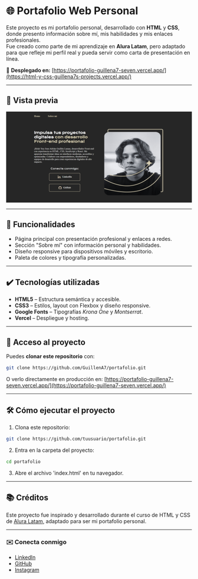 # 🌐 Portafolio Web Personal

Este proyecto es mi portafolio personal, desarrollado con **HTML** y **CSS**, donde presento información sobre mí, mis habilidades y mis enlaces profesionales.  
Fue creado como parte de mi aprendizaje en **Alura Latam**, pero adaptado para que refleje mi perfil real y pueda servir como carta de presentación en línea.

🚀 **Desplegado en:** [https://portafolio-guillena7-seven.vercel.app/](https://html-y-css-guillena7s-projects.vercel.app/)

---

## 📸 Vista previa

![Captura del portafolio](./assets/preview.png)

---

## 🔨 Funcionalidades

- Página principal con presentación profesional y enlaces a redes.
- Sección "Sobre mí" con información personal y habilidades.
- Diseño responsive para dispositivos móviles y escritorio.
- Paleta de colores y tipografía personalizadas.

---

## ✔️ Tecnologías utilizadas

- **HTML5** – Estructura semántica y accesible.
- **CSS3** – Estilos, layout con Flexbox y diseño responsive.
- **Google Fonts** – Tipografías *Krona One* y *Montserrat*.
- **Vercel** – Despliegue y hosting.

---

## 📁 Acceso al proyecto

Puedes **clonar este repositorio** con:

```bash
git clone https://github.com/GuillenA7/portafolio.git
```

O verlo directamente en producción en:
[https://portafolio-guillena7-seven.vercel.app/](https://portafolio-guillena7-seven.vercel.app/)

---

## 🛠️ Cómo ejecutar el proyecto

1. Clona este repositorio:

```bash
git clone https://github.com/tuusuario/portafolio.git
```

2. Entra en la carpeta del proyecto:

```bash
cd portafolio
```

3. Abre el archivo 'index.html' en tu navegador.

---

## 📚 Créditos

Este proyecto fue inspirado y desarrollado durante el curso de HTML y CSS de [Alura Latam](https://www.aluracursos.com/), adaptado para ser mi portafolio personal.

---

### ✉️ Conecta conmigo

* [LinkedIn](https://www.linkedin.com/in/jose-adrian-guillen-lamas-3b3b5135b/)
* [GitHub](https://github.com/GuillenA7)
* [Instagram](https://www.instagram.com/namelessdoodle/?hl=es)